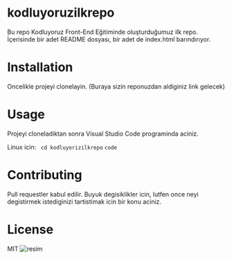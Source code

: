 # kodluyoruzilkrepo
Bu repo Kodluyoruz Front-End Eğitiminde oluşturduğumuz ilk repo. İçerisinde  bir adet README dosyası, bir adet de index.html barındırıyor.

# Installation
Oncelikle projeyi clonelayin. (Buraya sizin reponuzdan aldiginiz link gelecek)



# Usage
Projeyi cloneladiktan sonra Visual Studio Code programinda aciniz.

Linux icin:
` cd kodluyorizilkrepo`
 `code`

 # Contributing
 Pull requestler kabul edilir. Buyuk degisiklikler icin, lutfen once neyi degistirmek istediginizi tartistimak icin bir konu aciniz.

 # License

 MIT 
 ![resim](https://drive.google.com/file/d/1z3HhfQMPUd8XCXosRg0SDLh4oU-QhUDu/view?usp=sharing)


